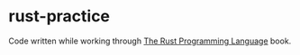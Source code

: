# rust-practice
Code written while working through [The Rust Programming Language](https://doc.rust-lang.org/book/) book.
